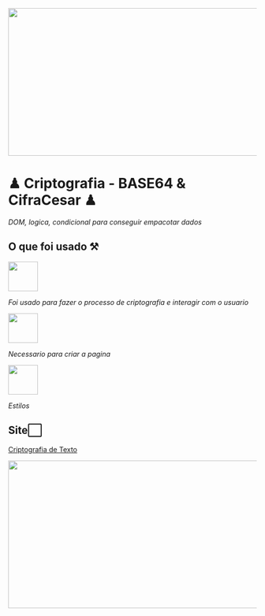 <img src="https://images.unsplash.com/photo-1622197103803-5839bdeead2d?ixlib=rb-4.0.3&ixid=MnwxMjA3fDB8MHxwaG90by1wYWdlfHx8fGVufDB8fHx8&auto=format&fit=crop&w=901&q=80" width="600px" height="300px"/>
<h1>♟ Criptografia - BASE64 & CifraCesar ♟</h1>
<i>DOM, logica, condicional para conseguir empacotar dados</i>


##  O que foi usado ⚒
<div style="display: inline_block">
<img align="center" src="https://img.shields.io/badge/JavaScript-F7DF1E?style=for-the-badge&logo=javascript&logoColor=black" width="60"/>
<p><i>Foi usado para fazer o processo de criptografia e interagir com o usuario</i><p>
<img align="center" src="https://img.shields.io/badge/HTML5-E34F26?style=for-the-badge&logo=html5&logoColor=white" width="60"/>
<p><i>Necessario para criar a pagina</i><p>
<img align="center" src="https://img.shields.io/badge/CSS-239120?&style=for-the-badge&logo=css3&logoColor=white" width="60"/>
<p><i>Estilos</i><p>
</div>

##  Site⬜

<p><a href="https://davijust.github.io/cifraCesar">Criptografia de Texto</a></p>
<img src="https://images.unsplash.com/photo-1622197103803-5839bdeead2d?ixlib=rb-4.0.3&ixid=MnwxMjA3fDB8MHxwaG90by1wYWdlfHx8fGVufDB8fHx8&auto=format&fit=crop&w=901&q=80" width="600px" height="300px"/>
